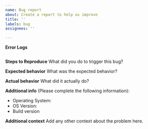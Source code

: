 ```yaml
---
name: Bug report
about: Create a report to help us improve
title: ''
labels: bug
assignees: ''

---
```


**Error Logs**
```If applicable, please place your error logs below:

```

**Steps to Reproduce**
What did you do to trigger this bug?

**Expected behavior**
What was the expected behavior?

**Actual behavior**
What did it actually do?

**Additional info**
(Please complete the following information):
 - Operating System:
 - OS Version:
 - Build version

**Additional context**
Add any other context about the problem here.
